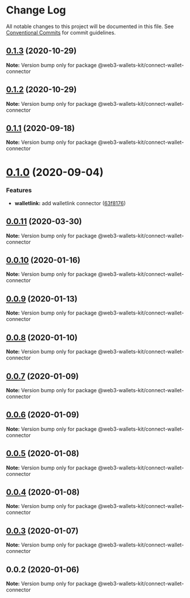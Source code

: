 # Change Log

All notable changes to this project will be documented in this file.
See [Conventional Commits](https://conventionalcommits.org) for commit guidelines.

## [0.1.3](https://github.com/akropolisio/web3-wallets-kit/compare/@web3-wallets-kit/connect-wallet-connector@0.1.1...@web3-wallets-kit/connect-wallet-connector@0.1.3) (2020-10-29)

**Note:** Version bump only for package @web3-wallets-kit/connect-wallet-connector





## [0.1.2](https://github.com/akropolisio/web3-wallets-kit/compare/@web3-wallets-kit/connect-wallet-connector@0.1.1...@web3-wallets-kit/connect-wallet-connector@0.1.2) (2020-10-29)

**Note:** Version bump only for package @web3-wallets-kit/connect-wallet-connector





## [0.1.1](https://github.com/akropolisio/web3-wallets-kit/compare/@web3-wallets-kit/connect-wallet-connector@0.1.0...@web3-wallets-kit/connect-wallet-connector@0.1.1) (2020-09-18)

**Note:** Version bump only for package @web3-wallets-kit/connect-wallet-connector





# [0.1.0](https://github.com/akropolisio/web3-wallets-kit/compare/@web3-wallets-kit/connect-wallet-connector@0.0.11...@web3-wallets-kit/connect-wallet-connector@0.1.0) (2020-09-04)


### Features

* **walletlink:** add walletlink connector ([63f8176](https://github.com/akropolisio/web3-wallets-kit/commit/63f81765127f2a29bbf6adaacb204798b9519cd9))





## [0.0.11](https://github.com/akropolisio/web3-wallets-kit/compare/@web3-wallets-kit/connect-wallet-connector@0.0.10...@web3-wallets-kit/connect-wallet-connector@0.0.11) (2020-03-30)

**Note:** Version bump only for package @web3-wallets-kit/connect-wallet-connector





## [0.0.10](https://github.com/akropolisio/web3-wallets-kit/compare/@web3-wallets-kit/connect-wallet-connector@0.0.9...@web3-wallets-kit/connect-wallet-connector@0.0.10) (2020-01-16)

**Note:** Version bump only for package @web3-wallets-kit/connect-wallet-connector





## [0.0.9](https://github.com/akropolisio/web3-wallets-kit/compare/@web3-wallets-kit/connect-wallet-connector@0.0.8...@web3-wallets-kit/connect-wallet-connector@0.0.9) (2020-01-13)

**Note:** Version bump only for package @web3-wallets-kit/connect-wallet-connector





## [0.0.8](https://github.com/akropolisio/web3-wallets-kit/compare/@web3-wallets-kit/connect-wallet-connector@0.0.7...@web3-wallets-kit/connect-wallet-connector@0.0.8) (2020-01-10)

**Note:** Version bump only for package @web3-wallets-kit/connect-wallet-connector





## [0.0.7](https://github.com/akropolisio/web3-wallets-kit/compare/@web3-wallets-kit/connect-wallet-connector@0.0.6...@web3-wallets-kit/connect-wallet-connector@0.0.7) (2020-01-09)

**Note:** Version bump only for package @web3-wallets-kit/connect-wallet-connector





## [0.0.6](https://github.com/akropolisio/web3-wallets-kit/compare/@web3-wallets-kit/connect-wallet-connector@0.0.5...@web3-wallets-kit/connect-wallet-connector@0.0.6) (2020-01-09)

**Note:** Version bump only for package @web3-wallets-kit/connect-wallet-connector





## [0.0.5](https://github.com/akropolisio/web3-wallets-kit/compare/@web3-wallets-kit/connect-wallet-connector@0.0.4...@web3-wallets-kit/connect-wallet-connector@0.0.5) (2020-01-08)

**Note:** Version bump only for package @web3-wallets-kit/connect-wallet-connector





## [0.0.4](https://github.com/akropolisio/web3-wallets-kit/compare/@web3-wallets-kit/connect-wallet-connector@0.0.3...@web3-wallets-kit/connect-wallet-connector@0.0.4) (2020-01-08)

**Note:** Version bump only for package @web3-wallets-kit/connect-wallet-connector





## [0.0.3](https://github.com/akropolisio/web3-wallets-kit/compare/@web3-wallets-kit/connect-wallet-connector@0.0.2...@web3-wallets-kit/connect-wallet-connector@0.0.3) (2020-01-07)

**Note:** Version bump only for package @web3-wallets-kit/connect-wallet-connector





## 0.0.2 (2020-01-06)

**Note:** Version bump only for package @web3-wallets-kit/connect-wallet-connector
